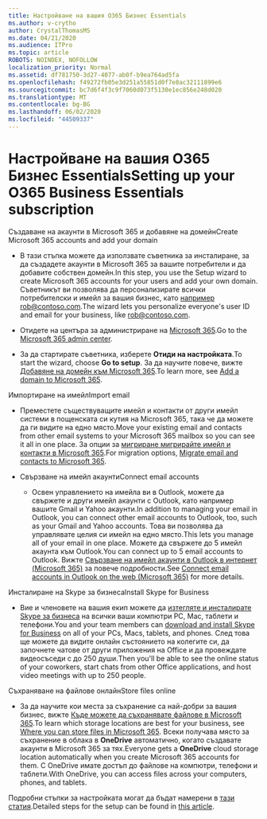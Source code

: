 ```yaml
---
title: Настройване на вашия O365 Бизнес Essentials
ms.author: v-crytho
author: CrystalThomasMS
ms.date: 04/21/2020
ms.audience: ITPro
ms.topic: article
ROBOTS: NOINDEX, NOFOLLOW
localization_priority: Normal
ms.assetid: df781750-3d27-4077-ab0f-b9ea764ad5fa
ms.openlocfilehash: f49272fb05e3d251a55851d0f7e8ac32111899e6
ms.sourcegitcommit: bc7d6f4f3c9f7060d073f5130e1ec856e248d020
ms.translationtype: MT
ms.contentlocale: bg-BG
ms.lasthandoff: 06/02/2020
ms.locfileid: "44509337"
---
```

# <a name="setting-up-your-o365-business-essentials-subscription"></a><span data-ttu-id="1eaa9-102">Настройване на вашия O365 Бизнес Essentials</span><span class="sxs-lookup"><span data-stu-id="1eaa9-102">Setting up your O365 Business Essentials subscription</span></span>

<span data-ttu-id="1eaa9-103">Създаване на акаунти в Microsoft 365 и добавяне на домейн</span><span class="sxs-lookup"><span data-stu-id="1eaa9-103">Create Microsoft 365 accounts and add your domain</span></span>
  
- <span data-ttu-id="1eaa9-104">В тази стъпка можете да използвате съветника за инсталиране, за да създадете акаунти в Microsoft 365 за вашите потребители и да добавите собствен домейн.</span><span class="sxs-lookup"><span data-stu-id="1eaa9-104">In this step, you use the Setup wizard to create Microsoft 365 accounts for your users and add your own domain.</span></span> <span data-ttu-id="1eaa9-105">Съветникът ви позволява да персонализирате всички потребителски и имейл за вашия бизнес, като [например rob@contoso.com](mailto:rob@contoso.com).</span><span class="sxs-lookup"><span data-stu-id="1eaa9-105">The wizard lets you personalize everyone's user ID and email for your business, like [rob@contoso.com](mailto:rob@contoso.com).</span></span>
    
- <span data-ttu-id="1eaa9-106">Отидете на центъра за администриране на [Microsoft 365](https://login.partner.microsoftonline.cn/).</span><span class="sxs-lookup"><span data-stu-id="1eaa9-106">Go to the [Microsoft 365 admin center](https://login.partner.microsoftonline.cn/).</span></span>
    
- <span data-ttu-id="1eaa9-107">За да стартирате съветника, изберете **Отиди на настройката**.</span><span class="sxs-lookup"><span data-stu-id="1eaa9-107">To start the wizard, choose **Go to setup**.</span></span> <span data-ttu-id="1eaa9-108">За да научите повече, вижте [Добавяне на домейн към Microsoft 365](https://docs.microsoft.com/microsoft-365/admin/setup/add-domain).</span><span class="sxs-lookup"><span data-stu-id="1eaa9-108">To learn more, see [Add a domain to Microsoft 365](https://docs.microsoft.com/microsoft-365/admin/setup/add-domain).</span></span>
    
<span data-ttu-id="1eaa9-109">Импортиране на имейл</span><span class="sxs-lookup"><span data-stu-id="1eaa9-109">Import email</span></span>
  
- <span data-ttu-id="1eaa9-110">Преместете съществуващите имейл и контакти от други имейл системи в пощенската си кутия на Microsoft 365, така че да можете да ги видите на едно място.</span><span class="sxs-lookup"><span data-stu-id="1eaa9-110">Move your existing email and contacts from other email systems to your Microsoft 365 mailbox so you can see it all in one place.</span></span> <span data-ttu-id="1eaa9-111">За опции за [мигриране мигрирайте имейл и контакти в Microsoft 365](https://docs.microsoft.com/microsoft-365/admin/setup/migrate-email-and-contacts-admin).</span><span class="sxs-lookup"><span data-stu-id="1eaa9-111">For migration options, [Migrate email and contacts to Microsoft 365](https://docs.microsoft.com/microsoft-365/admin/setup/migrate-email-and-contacts-admin).</span></span>
    
- <span data-ttu-id="1eaa9-112">Свързване на имейл акаунти</span><span class="sxs-lookup"><span data-stu-id="1eaa9-112">Connect email accounts</span></span>
    
  - <span data-ttu-id="1eaa9-113">Освен управлението на имейла ви в Outlook, можете да свържете и други имейл акаунти с Outlook, като например вашите Gmail и Yahoo акаунти.</span><span class="sxs-lookup"><span data-stu-id="1eaa9-113">In addition to managing your email in Outlook, you can connect other email accounts to Outlook, too, such as your Gmail and Yahoo accounts.</span></span> <span data-ttu-id="1eaa9-114">Това ви позволява да управлявате целия си имейл на едно място.</span><span class="sxs-lookup"><span data-stu-id="1eaa9-114">This lets you manage all of your email in one place.</span></span> <span data-ttu-id="1eaa9-115">Можете да свържете до 5 имейл акаунта към Outlook.</span><span class="sxs-lookup"><span data-stu-id="1eaa9-115">You can connect up to 5 email accounts to Outlook.</span></span> <span data-ttu-id="1eaa9-116">Вижте [Свързване на имейл акаунти в Outlook в интернет (Microsoft 365)](https://support.office.com/Article/Connect-email-accounts-in-Outlook-on-the-web-Office-365-d7012ff0-924f-4f78-8aca-c3912d886c4d) за повече подробности.</span><span class="sxs-lookup"><span data-stu-id="1eaa9-116">See [Connect email accounts in Outlook on the web (Microsoft 365)](https://support.office.com/Article/Connect-email-accounts-in-Outlook-on-the-web-Office-365-d7012ff0-924f-4f78-8aca-c3912d886c4d) for more details.</span></span> 
    
<span data-ttu-id="1eaa9-117">Инсталиране на Skype за бизнеса</span><span class="sxs-lookup"><span data-stu-id="1eaa9-117">Install Skype for Business</span></span>
  
- <span data-ttu-id="1eaa9-118">Вие и членовете на вашия екип можете да [изтегляте и инсталирате Skype за бизнеса](https://support.office.com/Article/download-and-install-Skype-for-Business-8a0d4da8-9d58-44f9-9759-5c8f340cb3fb) на всички ваши компютри PC, Mac, таблети и телефони.</span><span class="sxs-lookup"><span data-stu-id="1eaa9-118">You and your team members can [download and install Skype for Business](https://support.office.com/Article/download-and-install-Skype-for-Business-8a0d4da8-9d58-44f9-9759-5c8f340cb3fb) on all of your PCs, Macs, tablets, and phones.</span></span> <span data-ttu-id="1eaa9-119">След това ще можете да видите онлайн състоянието на колегите си, да започнете чатове от други приложения на Office и да провеждате видеосъседи с до 250 души.</span><span class="sxs-lookup"><span data-stu-id="1eaa9-119">Then you'll be able to see the online status of your coworkers, start chats from other Office applications, and host video meetings with up to 250 people.</span></span> 
    
<span data-ttu-id="1eaa9-120">Съхраняване на файлове онлайн</span><span class="sxs-lookup"><span data-stu-id="1eaa9-120">Store files online</span></span>
  
- <span data-ttu-id="1eaa9-121">За да научите кои места за съхранение са най-добри за вашия бизнес, вижте [Къде можете да съхранявате файлове в Microsoft 365](https://support.office.com/article/c7c20284-bc94-47f4-9728-d28e9daf0790.aspx).</span><span class="sxs-lookup"><span data-stu-id="1eaa9-121">To learn which storage locations are best for your business, see [Where you can store files in Microsoft 365](https://support.office.com/article/c7c20284-bc94-47f4-9728-d28e9daf0790.aspx).</span></span> <span data-ttu-id="1eaa9-122">Всеки получава място за съхранение в облака в **OneDrive** автоматично, когато създавате акаунти в Microsoft 365 за тях.</span><span class="sxs-lookup"><span data-stu-id="1eaa9-122">Everyone gets a **OneDrive** cloud storage location automatically when you create Microsoft 365 accounts for them.</span></span> <span data-ttu-id="1eaa9-123">С OneDrive имате достъп до файлове на компютри, телефони и таблети.</span><span class="sxs-lookup"><span data-stu-id="1eaa9-123">With OneDrive, you can access files across your computers, phones, and tablets.</span></span> 
    
<span data-ttu-id="1eaa9-124">Подробни стъпки за настройката могат да бъдат намерени в [тази статия](https://docs.microsoft.com/microsoft-365/admin/setup/setup).</span><span class="sxs-lookup"><span data-stu-id="1eaa9-124">Detailed steps for the setup can be found in [this article](https://docs.microsoft.com/microsoft-365/admin/setup/setup).</span></span>
  

